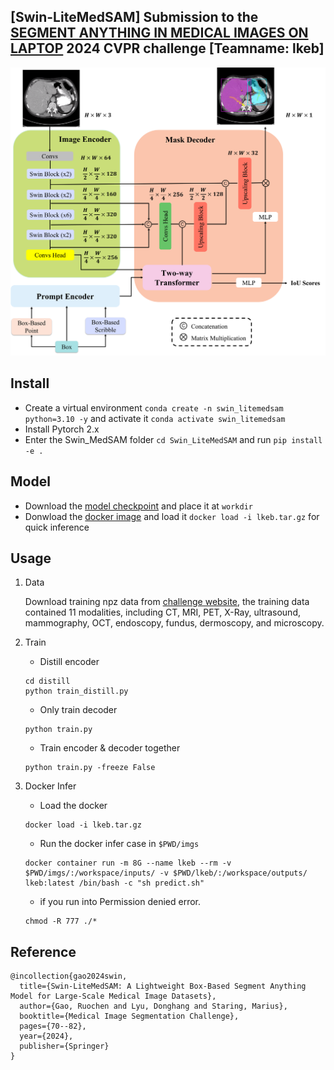 ## [Swin-LiteMedSAM] Submission to the [SEGMENT ANYTHING IN MEDICAL IMAGES ON LAPTOP](https://www.codabench.org/competitions/1847/) 2024 CVPR challenge [Teamname: lkeb]

<p align="center">
  <img src="asset/Swin-LiteMedSAM.png" width="600"/>
</p>



## Install

- Create a virtual environment `conda create -n swin_litemedsam python=3.10 -y` and activate it `conda activate swin_litemedsam`
- Install Pytorch 2.x
- Enter the Swin_MedSAM folder `cd Swin_LiteMedSAM` and run `pip install -e .`

## Model 
- Download the [model checkpoint](https://drive.google.com/file/d/1x587vVKtPZ2sGcC29gKsHO0Ha7YZTVO4/view?usp=sharing) and place it at `workdir`
- Donwload the [docker image](https://drive.google.com/file/d/1UnDZaRk6vtrzR6BJDBxDA7m4B3HGpxjg/view?usp=sharing) and load it `docker load -i lkeb.tar.gz` for quick inference
## Usage

1. Data

    Download training npz data from [challenge website](https://www.codabench.org/competitions/1847/), the training data contained 11 modalities, including CT, MRI, PET, X-Ray, ultrasound, mammography, OCT, endoscopy, fundus, dermoscopy, and microscopy.

2. Train
    - Distill encoder
    ```shell
    cd distill
    python train_distill.py
    ```
    - Only train decoder
    ```shell
    python train.py
    ```
    - Train encoder & decoder together
    ```shell
    python train.py -freeze False
    ```

    
3. Docker Infer

   
    - Load the docker
    ```
    docker load -i lkeb.tar.gz
    ```
    - Run the docker infer case in `$PWD/imgs` 

    ```
    docker container run -m 8G --name lkeb --rm -v $PWD/imgs/:/workspace/inputs/ -v $PWD/lkeb/:/workspace/outputs/ lkeb:latest /bin/bash -c "sh predict.sh"
    ```
    - if you run into Permission denied error.

    ```
    chmod -R 777 ./*
    ```
## Reference
```
@incollection{gao2024swin,
  title={Swin-LiteMedSAM: A Lightweight Box-Based Segment Anything Model for Large-Scale Medical Image Datasets},
  author={Gao, Ruochen and Lyu, Donghang and Staring, Marius},
  booktitle={Medical Image Segmentation Challenge},
  pages={70--82},
  year={2024},
  publisher={Springer}
}
```

